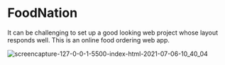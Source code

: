 # FoodNation
It can be challenging to set up a good looking web project whose layout responds well. This is an online food ordering web app.

![screencapture-127-0-0-1-5500-index-html-2021-07-06-10_40_04](https://user-images.githubusercontent.com/80191177/124549154-64812c80-de4c-11eb-8d58-0b36f7f767a1.png)
